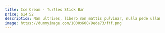```yaml
---
title: Ice Cream - Turtles Stick Bar
price: $14.52
description: Nam ultrices, libero non mattis pulvinar, nulla pede ullamcorper augue, a suscipit nulla elit ac nulla. Sed vel enim sit amet nunc viverra dapibus. Nulla suscipit ligula in lacus.
image: https://dummyimage.com/1000x600/9ede73/fff.png
---
```


